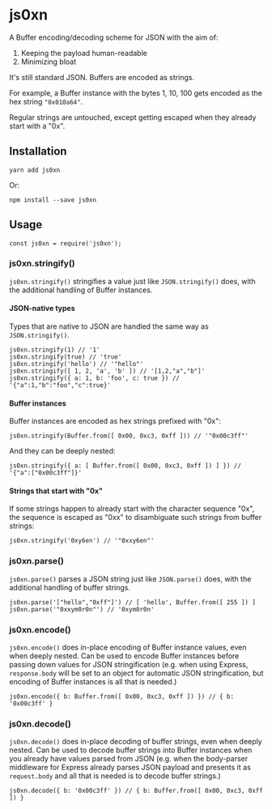 # js0xn

A Buffer encoding/decoding scheme for JSON with the aim of:

1. Keeping the payload human-readable
2. Minimizing bloat

It's still standard JSON. Buffers are encoded as strings.

For example, a Buffer instance with the bytes 1, 10, 100 gets encoded as the hex string `"0x010a64"`.

Regular strings are untouched, except getting escaped when they already start with a "0x".

## Installation

```
yarn add js0xn
```

Or:

```
npm install --save js0xn
```

## Usage

```
const js0xn = require('js0xn');
```

### js0xn.stringify()

`js0xn.stringify()` stringifies a value just like `JSON.stringify()` does, with the additional handling of Buffer instances.

#### JSON-native types

Types that are native to JSON are handled the same way as `JSON.stringify()`.

```
js0xn.stringify(1) // '1'
js0xn.stringify(true) // 'true'
js0xn.stringify('hello') // '"hello"'
js0xn.stringify([ 1, 2, 'a', 'b' ]) // '[1,2,"a","b"]'
js0xn.stringify({ a: 1, b: 'foo', c: true }) // '{"a":1,"b":"foo","c":true}'
```

#### Buffer instances

Buffer instances are encoded as hex strings prefixed with "0x":

```
js0xn.stringify(Buffer.from([ 0x00, 0xc3, 0xff ])) // '"0x00c3ff"'
```

And they can be deeply nested:

```
js0xn.stringify({ a: [ Buffer.from([ 0x00, 0xc3, 0xff ]) ] }) // '{"a":["0x00c3ff"]}'
```

#### Strings that start with "0x"

If some strings happen to already start with the character sequence "0x", the sequence is escaped as "0xx" to disambiguate such strings from buffer strings:

```
js0xn.stringify('0xy6en') // '"0xxy6en"'
```

### js0xn.parse()

`js0xn.parse()` parses a JSON string just like `JSON.parse()` does, with the additional handling of buffer strings.

```
js0xn.parse('["hello","0xff"]') // [ 'hello', Buffer.from([ 255 ]) ]
js0xn.parse('"0xxym0r0n"') // '0xym0r0n'
```

### js0xn.encode()

`js0xn.encode()` does in-place encoding of Buffer instance values, even when deeply nested. Can be used to encode Buffer instances before passing down values for JSON stringification (e.g. when using Express, `response.body` will be set to an object for automatic JSON stringification, but encoding of Buffer instances is all that is needed.)

```
js0xn.encode({ b: Buffer.from([ 0x00, 0xc3, 0xff ]) }) // { b: '0x00c3ff' }
```

### js0xn.decode()

`js0xn.decode()` does in-place decoding of buffer strings, even when deeply nested. Can be used to decode buffer strings into Buffer instances when you already have values parsed from JSON (e.g. when the body-parser middleware for Express already parses JSON payload and presents it as `request.body` and all that is needed is to decode buffer strings.)

```
js0xn.decode({ b: '0x00c3ff' }) // { b: Buffer.from([ 0x00, 0xc3, 0xff ]) }
```
